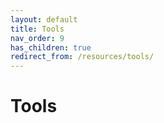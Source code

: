 ```yaml
---
layout: default
title: Tools
nav_order: 9
has_children: true
redirect_from: /resources/tools/
---
```


# Tools
